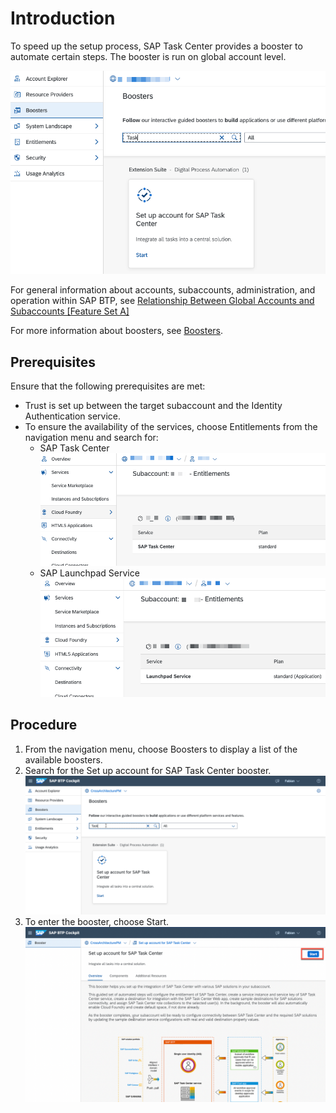 # Introduction

To speed up the setup process, SAP Task Center provides a booster to automate certain steps.
The booster is run on global account level.

![btp booster](images/btp_booster.png)

For general information about accounts, subaccounts, administration, and operation within SAP BTP, see [Relationship Between Global Accounts and Subaccounts [Feature Set A]](https://help.sap.com/products/BTP/65de2977205c403bbc107264b8eccf4b/8ed4a705efa0431b910056c0acdbf377.html?version=Cloud#loioeeda449cf252418a97e0f7c9abd30b9a)

For more information about boosters, see [Boosters](https://help.sap.com/products/BTP/65de2977205c403bbc107264b8eccf4b/fb1b56148f834749a2bf51127421610b.html).

## Prerequisites

Ensure that the following prerequisites are met:

- Trust is set up between the target subaccount and the Identity Authentication service.
- To ensure the availability of the services, choose Entitlements from the navigation menu and search for:
    - SAP Task Center
    ![task center](images/tc_entitlement.png)
    - SAP Launchpad Service
    ![lp](images/lp_entitlement.png)

## Procedure

1. From the navigation menu, choose Boosters to display a list of the available boosters.
2. Search for the Set up account for SAP Task Center booster.
![btp booster procedure](images/btp_booster_procedure.png)
3. To enter the booster, choose Start.
![btp booster start](images/btp_booster_start.png)

